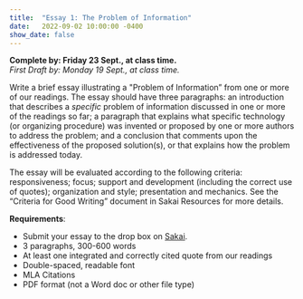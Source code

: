 ```yaml
---
title:  "Essay 1: The Problem of Information"
date:   2022-09-02 10:00:00 -0400
show_date: false
---
```

**Complete by: Friday 23 Sept., at class time.**  
*First Draft by: Monday 19 Sept., at class time.*

Write a brief essay illustrating a "Problem of Information” from one or more of our readings. The essay should have three paragraphs: an introduction that describes a *specific* problem of information discussed in one or more of the readings so far; a paragraph that explains what specific technology (or organizing procedure) was invented or proposed by one or more authors to address the problem; and a conclusion that comments upon the effectiveness of the proposed solution(s), or that explains how the problem is addressed today.

The essay will be evaluated according to the following criteria: responsiveness; focus; support and development (including the correct use of quotes); organization and style; presentation and mechanics. See the “Criteria for Good Writing” document in Sakai Resources for more details.

**Requirements**:

- Submit your essay to the drop box on [Sakai](//sakai.washjeff.edu).
- 3 paragraphs, 300-600 words
- At least one integrated and correctly cited quote from our readings
- Double-spaced, readable font
- MLA Citations
- PDF format (not a Word doc or other file type)
